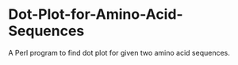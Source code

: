 # Dot-Plot-for-Amino-Acid-Sequences
A Perl program to find dot plot for given two amino acid sequences.
